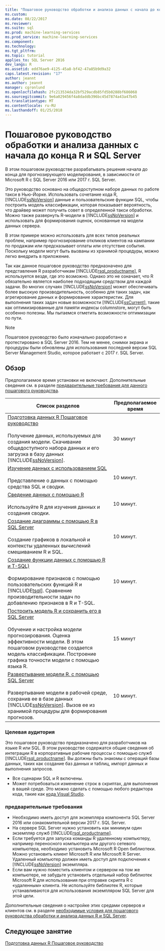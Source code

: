 ```yaml
---
title: "Пошаговое руководство обработки и анализа данных с начала до конца R и SQL Server | Документы Microsoft"
ms.custom: 
ms.date: 08/22/2017
ms.reviewer: 
ms.suite: sql
ms.prod: machine-learning-services
ms.prod_service: machine-learning-services
ms.component: 
ms.technology: 
ms.tgt_pltfrm: 
ms.topic: tutorial
applies_to: SQL Server 2016
dev_langs: R
ms.assetid: edd76ae9-4125-45a8-bf42-47a85b9d9a32
caps.latest.revision: "17"
author: jeannt
ms.author: jeannt
manager: cgronlund
ms.openlocfilehash: 2fc213534da32bf529acdb85fd5b0288bf686068
ms.sourcegitcommit: 9e6a029456f4a8daddb396bc45d7874a43a47b45
ms.translationtype: MT
ms.contentlocale: ru-RU
ms.lasthandoff: 01/25/2018
---
```

# <a name="end-to-end-data-science-walkthrough-for-r-and-sql-server"></a>Пошаговое руководство обработки и анализа данных с начала до конца R и SQL Server

В этом пошаговом руководстве разрабатывать решения начала до конца для прогнозирующего моделирования, в зависимости от Microsoft R с SQL Server 2016 или 2017 г. SQL Server.

Это руководство основано на общедоступном наборе данных по работе такси в Нью-Йорке. Использовать сочетание кода R, [!INCLUDE[ssNoVersion](../../includes/ssnoversion-md.md)] данные и пользовательские функции SQL, чтобы построить модель классификации, которая показывает вероятность, что драйвер может получить совет в определенной такси обработки. Можно также развернуть R-модели в [!INCLUDE[ssNoVersion](../../includes/ssnoversion-md.md)] и использовать для формирования оценок, основанные на модели данных сервера.

В этом примере можно использовать для всех типов реальных проблем, например прогнозирование откликов клиентов на кампании по продажам или предсказывает оплаты или отсутствие события. Поскольку модели могут быть вызваны из хранимой процедуры, можно легко внедрить в приложение.

Так как данное пошаговое руководство предназначено для представления R разработчикам [!INCLUDE[rsql_productname](../../includes/rsql-productname-md.md)], R используется везде, где это возможно. Однако это не означает, что R обязательно является наиболее подходящим средством для каждой задачи. Во многих случаях [!INCLUDE[ssNoVersion](../../includes/ssnoversion-md.md)] может обеспечивать более высокую производительность, особенно для таких задач, как агрегирование данных и формирование характеристик.  Для выполнения таких задач новые возможности [!INCLUDE[ssCurrent](../../includes/sscurrent-md.md)], такие как оптимизированные для памяти индексы columnstore, могут быть особенно полезны. Мы пытаемся отметить возможности оптимизации по пути.

> [!NOTE]
> Пошаговое руководство было изначально разработано и протестировано в SQL Server 2016. Тем не менее, снимки экрана и процедуры были обновлены для использования последней версии SQL Server Management Studio, которое работает с 2017 г. SQL Server.

## <a name="overview"></a>Обзор

Предполагаемое время установки не включают. Дополнительные сведения см. в разделе [предварительные требования для данного пошагового руководства](../tutorials/walkthrough-prerequisites-for-data-science-walkthroughs.md).

|Список разделов|Предполагаемое время|
|-|------------------------------|
|[Подготовка данных R Пошаговое руководство](../tutorials/walkthrough-prepare-the-data.md) <br /><br />Получение данных, используемых для создания модели. Скачивание общедоступного набора данных и его загрузка в базу данных [!INCLUDE[ssNoVersion](../../includes/ssnoversion-md.md)].|30 минут|
|[Изучение данных с использованием SQL](../tutorials/walkthrough-view-and-explore-the-data.md) <br /><br />Представление о данных с помощью средства SQL и сводки.|10 минут.|
|[Сведение данных с помощью R](../tutorials/walkthrough-view-and-summarize-data-using-r.md) <br /><br />Используйте R для изучения данных и создания сводки.|10 минут.|
|[Создание диаграммы с помощью R в SQL Server](../tutorials/walkthrough-create-graphs-and-plots-using-r.md) <br /><br />Создание графиков в локальной и контексты удаленных вычислений смешиванием R и SQL.|10 минут.|
|[Создание функции данных с помощью R и T-SQL)](../tutorials/walkthrough-create-data-features.md) <br /><br />Формирование признаков с помощью пользовательских функций R и [!INCLUDE[tsql](../../includes/tsql-md.md)]. Сравнение производительности задач по добавлению признаков в R и T-SQL. |10 минут.|
|[Построить модель R и сохранить его в SQL Server](../tutorials/walkthrough-build-and-save-the-model.md) <br /><br />Обучение и настройка модели прогнозирования. Оценка эффективности модели. В этом пошаговом руководстве создается модель классификации. Построение графика точности модели с помощью языка R.|15 минут|
|[Развертывание модели R, с помощью SQL Server](../tutorials/walkthrough-deploy-and-use-the-model.md) <br /><br />Развертывание модели в рабочей среде, сохранив ее в базе данных [!INCLUDE[ssNoVersion](../../includes/ssnoversion-md.md)]. Вызов ее из хранимой процедуры для формирования прогнозов.|10 минут.|

### <a name="intended-audience"></a>Целевая аудитория

Это пошаговое руководство предназначено для разработчиков на языке R или SQL. В этом руководстве содержатся общие сведения об интеграции R в корпоративные рабочие процессы с помощью служб [!INCLUDE[rsql_productname](../../includes/rsql-productname-md.md)].  Вы должны быть знакомы с операций базы данных, таких как создание баз данных и таблиц, импорт данных и выполнения запросов.

+ Все сценарии SQL и R включены.
+ Может потребоваться изменение строк в скриптах, для выполнения в вашей среде. Это можно сделать с помощью любого редактора кода, такие как [кода Visual Studio](https://code.visualstudio.com/Download).

### <a name="prerequisites"></a>предварительные требования

+ Необходимо иметь доступ для экземпляра компонента SQL Server 2016 или ознакомительной версии 2017 г. SQL Server.
+ На сервере SQL Server нужно установить как минимум один экземпляр служб [!INCLUDE[rsql_productname](../../includes/rsql-productname-md.md)].
+ Если требуется для запуска команды R удаленному компьютеру, например переносного компьютера или другого сетевого компьютера, необходимо установить Microsoft R Open библиотеки. Можно установить клиент Microsoft R или Microsoft R Server. Удаленный компьютер должен иметь доступ для подключения к [!INCLUDE[ssNoVersion](../../includes/ssnoversion-md.md)] экземпляра.
+ Если вам нужно поместить клиентом и сервером на том же компьютере, не забудьте установить отдельный набор библиотек Microsoft R для использования при отправке скрипта R с «удаленным» клиента. Не используйте библиотек R, которые устанавливаются для использования экземпляром SQL Server для этой цели.

Дополнительные сведения о настройке этих средами серверов и клиентов см. в разделе [необходимые условия для пошагового руководства обработки и анализа данных R и SQL Server](../tutorials/walkthrough-prerequisites-for-data-science-walkthroughs.md).

## <a name="next-lesson"></a>Следующее занятие

[Подготовка данных R Пошаговое руководство](../tutorials/walkthrough-prepare-the-data.md)
